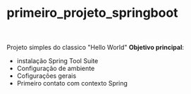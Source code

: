 ﻿# primeiro_projeto_springboot<br><br>


Projeto simples do classico "Hello World"
**Objetivo principal**:
- instalação Spring Tool Suite
- Configuração de ambiente
- Cofigurações gerais
- Primeiro contato com contexto Spring
